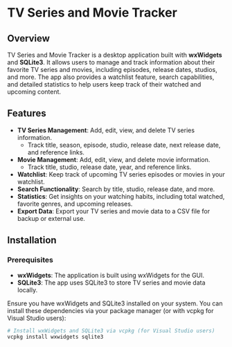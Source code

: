 # TV Series and Movie Tracker

## Overview

TV Series and Movie Tracker is a desktop application built with **wxWidgets** and **SQLite3**. It allows users to manage and track information about their favorite TV series and movies, including episodes, release dates, studios, and more. The app also provides a watchlist feature, search capabilities, and detailed statistics to help users keep track of their watched and upcoming content.

## Features

- **TV Series Management**: Add, edit, view, and delete TV series information.
  - Track title, season, episode, studio, release date, next release date, and reference links.
- **Movie Management**: Add, edit, view, and delete movie information.
  - Track title, studio, release date, year, and reference links.
- **Watchlist**: Keep track of upcoming TV series episodes or movies in your watchlist.
- **Search Functionality**: Search by title, studio, release date, and more.
- **Statistics**: Get insights on your watching habits, including total watched, favorite genres, and upcoming releases.
- **Export Data**: Export your TV series and movie data to a CSV file for backup or external use.

## Installation

### Prerequisites
- **wxWidgets**: The application is built using wxWidgets for the GUI.
- **SQLite3**: The app uses SQLite3 to store TV series and movie data locally.

Ensure you have wxWidgets and SQLite3 installed on your system. You can install these dependencies via your package manager (or with vcpkg for Visual Studio users):

```bash
# Install wxWidgets and SQLite3 via vcpkg (for Visual Studio users)
vcpkg install wxwidgets sqlite3
